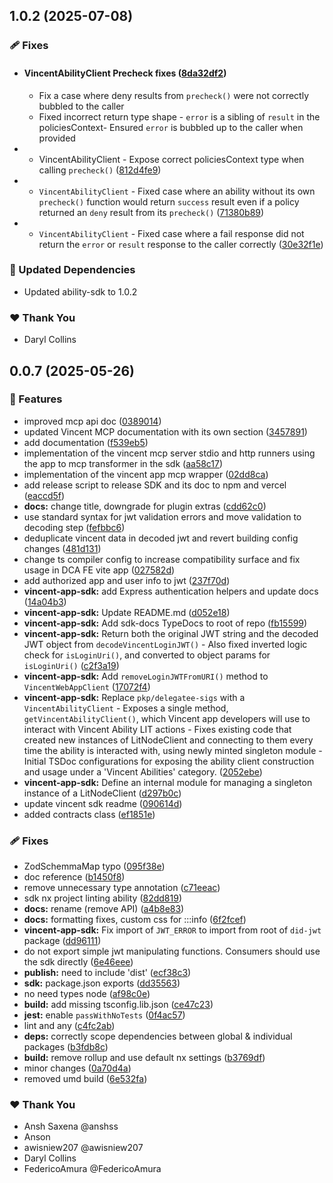 ## 1.0.2 (2025-07-08)

### 🩹 Fixes

- #### VincentAbilityClient Precheck fixes ([8da32df2](https://github.com/LIT-Protocol/Vincent/commit/8da32df2))

  - Fix a case where deny results from `precheck()` were not correctly bubbled to the caller
  - Fixed incorrect return type shape - `error` is a sibling of `result` in the policiesContext- Ensured `error` is bubbled up to the caller when provided

- - VincentAbilityClient - Expose correct policiesContext type when calling `precheck()` ([812d4fe9](https://github.com/LIT-Protocol/Vincent/commit/812d4fe9))
- - `VincentAbilityClient` - Fixed case where an ability without its own `precheck()` function would return `success` result even if a policy returned an `deny` result from its `precheck()` ([71380b89](https://github.com/LIT-Protocol/Vincent/commit/71380b89))
- - `VincentAbilityClient` - Fixed case where a fail response did not return the `error` or `result` response to the caller correctly ([30e32f1e](https://github.com/LIT-Protocol/Vincent/commit/30e32f1e))

### 🧱 Updated Dependencies

- Updated ability-sdk to 1.0.2

### ❤️ Thank You

- Daryl Collins

## 0.0.7 (2025-05-26)

### 🚀 Features

- improved mcp api doc ([0389014](https://github.com/LIT-Protocol/Vincent/commit/0389014))
- updated Vincent MCP documentation with its own section ([3457891](https://github.com/LIT-Protocol/Vincent/commit/3457891))
- add documentation ([f539eb5](https://github.com/LIT-Protocol/Vincent/commit/f539eb5))
- implementation of the vincent mcp server stdio and http runners using the app to mcp transformer in the sdk ([aa58c17](https://github.com/LIT-Protocol/Vincent/commit/aa58c17))
- implementation of the vincent app mcp wrapper ([02dd8ca](https://github.com/LIT-Protocol/Vincent/commit/02dd8ca))
- add release script to release SDK and its doc to npm and vercel ([eaccd5f](https://github.com/LIT-Protocol/Vincent/commit/eaccd5f))
- **docs:** change title, downgrade for plugin extras ([cdd62c0](https://github.com/LIT-Protocol/Vincent/commit/cdd62c0))
- use standard syntax for jwt validation errors and move validation to decoding step ([fefbbc6](https://github.com/LIT-Protocol/Vincent/commit/fefbbc6))
- deduplicate vincent data in decoded jwt and revert building config changes ([481d131](https://github.com/LIT-Protocol/Vincent/commit/481d131))
- change ts compiler config to increase compatibility surface and fix usage in DCA FE vite app ([027582d](https://github.com/LIT-Protocol/Vincent/commit/027582d))
- add authorized app and user info to jwt ([237f70d](https://github.com/LIT-Protocol/Vincent/commit/237f70d))
- **vincent-app-sdk:** add Express authentication helpers and update docs ([14a04b3](https://github.com/LIT-Protocol/Vincent/commit/14a04b3))
- **vincent-app-sdk:** Update README.md ([d052e18](https://github.com/LIT-Protocol/Vincent/commit/d052e18))
- **vincent-app-sdk:** Add sdk-docs TypeDocs to root of repo ([fb15599](https://github.com/LIT-Protocol/Vincent/commit/fb15599))
- **vincent-app-sdk:** Return both the original JWT string and the decoded JWT object from `decodeVincentLoginJWT()` - Also fixed inverted logic check for `isLoginUri()`, and converted to object params for `isLoginUri()` ([c2f3a19](https://github.com/LIT-Protocol/Vincent/commit/c2f3a19))
- **vincent-app-sdk:** Add `removeLoginJWTFromURI()` method to `VincentWebAppClient` ([17072f4](https://github.com/LIT-Protocol/Vincent/commit/17072f4))
- **vincent-app-sdk:** Replace `pkp/delegatee-sigs` with a `VincentAbilityClient` - Exposes a single method, `getVincentAbilityClient()`, which Vincent app developers will use to interact with Vincent Ability LIT actions - Fixes existing code that created new instances of LitNodeClient and connecting to them every time the ability is interacted with, using newly minted singleton module - Initial TSDoc configurations for exposing the ability client construction and usage under a 'Vincent Abilities' category. ([2052ebe](https://github.com/LIT-Protocol/Vincent/commit/2052ebe))
- **vincent-app-sdk:** Define an internal module for managing a singleton instance of a LitNodeClient ([d297b0c](https://github.com/LIT-Protocol/Vincent/commit/d297b0c))
- update vincent sdk readme ([090614d](https://github.com/LIT-Protocol/Vincent/commit/090614d))
- added contracts class ([ef1851e](https://github.com/LIT-Protocol/Vincent/commit/ef1851e))

### 🩹 Fixes

- ZodSchemmaMap typo ([095f38e](https://github.com/LIT-Protocol/Vincent/commit/095f38e))
- doc reference ([b1450f8](https://github.com/LIT-Protocol/Vincent/commit/b1450f8))
- remove unnecessary type annotation ([c71eeac](https://github.com/LIT-Protocol/Vincent/commit/c71eeac))
- sdk nx project linting ability ([82dd819](https://github.com/LIT-Protocol/Vincent/commit/82dd819))
- **docs:** rename (remove API) ([a4b8e83](https://github.com/LIT-Protocol/Vincent/commit/a4b8e83))
- **docs:** formatting fixes, custom css for :::info ([6f2fcef](https://github.com/LIT-Protocol/Vincent/commit/6f2fcef))
- **vincent-app-sdk:** Fix import of `JWT_ERROR` to import from root of `did-jwt` package ([dd96111](https://github.com/LIT-Protocol/Vincent/commit/dd96111))
- do not export simple jwt manipulating functions. Consumers should use the sdk directly ([6e46eee](https://github.com/LIT-Protocol/Vincent/commit/6e46eee))
- **publish:** need to include 'dist' ([ecf38c3](https://github.com/LIT-Protocol/Vincent/commit/ecf38c3))
- **sdk:** package.json exports ([dd35563](https://github.com/LIT-Protocol/Vincent/commit/dd35563))
- no need types node ([af98c0e](https://github.com/LIT-Protocol/Vincent/commit/af98c0e))
- **build:** add missing tsconfig.lib.json ([ce47c23](https://github.com/LIT-Protocol/Vincent/commit/ce47c23))
- **jest:** enable `passWithNoTests` ([0f4ac57](https://github.com/LIT-Protocol/Vincent/commit/0f4ac57))
- lint and any ([c4fc2ab](https://github.com/LIT-Protocol/Vincent/commit/c4fc2ab))
- **deps:** correctly scope dependencies between global & individual packages ([b3fdb8c](https://github.com/LIT-Protocol/Vincent/commit/b3fdb8c))
- **build:** remove rollup and use default nx settings ([b3769df](https://github.com/LIT-Protocol/Vincent/commit/b3769df))
- minor changes ([0a70d4a](https://github.com/LIT-Protocol/Vincent/commit/0a70d4a))
- removed umd build ([6e532fa](https://github.com/LIT-Protocol/Vincent/commit/6e532fa))

### ❤️ Thank You

- Ansh Saxena @anshss
- Anson
- awisniew207 @awisniew207
- Daryl Collins
- FedericoAmura @FedericoAmura
